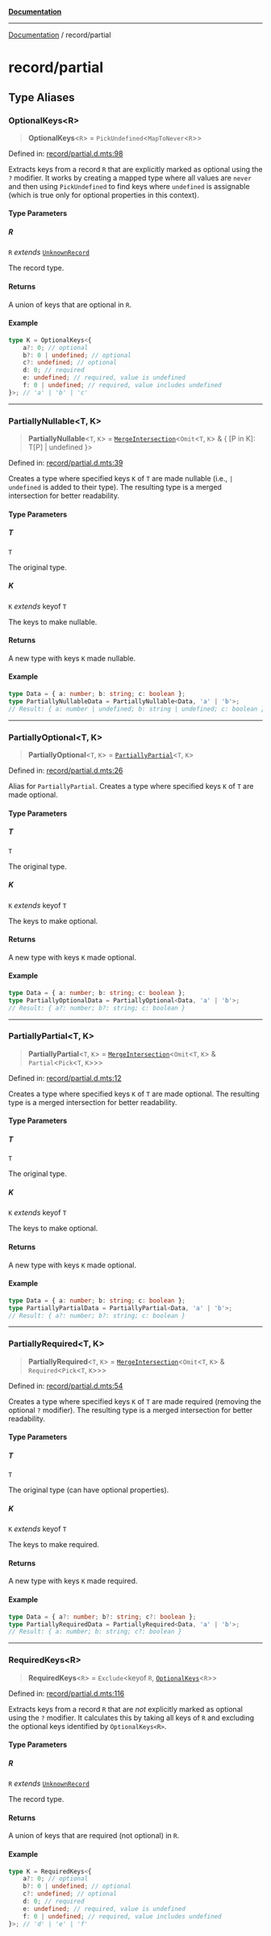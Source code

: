[**Documentation**](../README.md)

---

[Documentation](../README.md) / record/partial

# record/partial

## Type Aliases

### OptionalKeys\<R\>

> **OptionalKeys**\<`R`\> = `PickUndefined`\<`MapToNever`\<`R`\>\>

Defined in: [record/partial.d.mts:98](https://github.com/noshiro-pf/ts-type-forge/blob/main/src/record/partial.d.mts#L98)

Extracts keys from a record `R` that are explicitly marked as optional using the `?` modifier.
It works by creating a mapped type where all values are `never` and then using `PickUndefined`
to find keys where `undefined` is assignable (which is true only for optional properties in this context).

#### Type Parameters

##### R

`R` _extends_ [`UnknownRecord`](../constants/record.md#unknownrecord)

The record type.

#### Returns

A union of keys that are optional in `R`.

#### Example

```ts
type K = OptionalKeys<{
    a?: 0; // optional
    b?: 0 | undefined; // optional
    c?: undefined; // optional
    d: 0; // required
    e: undefined; // required, value is undefined
    f: 0 | undefined; // required, value includes undefined
}>; // 'a' | 'b' | 'c'
```

---

### PartiallyNullable\<T, K\>

> **PartiallyNullable**\<`T`, `K`\> = [`MergeIntersection`](../others/utils.md#mergeintersection)\<`Omit`\<`T`, `K`\> & \{ \[P in K\]: T\[P\] \| undefined \}\>

Defined in: [record/partial.d.mts:39](https://github.com/noshiro-pf/ts-type-forge/blob/main/src/record/partial.d.mts#L39)

Creates a type where specified keys `K` of `T` are made nullable (i.e., `| undefined` is added to their type).
The resulting type is a merged intersection for better readability.

#### Type Parameters

##### T

`T`

The original type.

##### K

`K` _extends_ keyof `T`

The keys to make nullable.

#### Returns

A new type with keys `K` made nullable.

#### Example

```ts
type Data = { a: number; b: string; c: boolean };
type PartiallyNullableData = PartiallyNullable<Data, 'a' | 'b'>;
// Result: { a: number | undefined; b: string | undefined; c: boolean }
```

---

### PartiallyOptional\<T, K\>

> **PartiallyOptional**\<`T`, `K`\> = [`PartiallyPartial`](#partiallypartial)\<`T`, `K`\>

Defined in: [record/partial.d.mts:26](https://github.com/noshiro-pf/ts-type-forge/blob/main/src/record/partial.d.mts#L26)

Alias for `PartiallyPartial`. Creates a type where specified keys `K` of `T` are made optional.

#### Type Parameters

##### T

`T`

The original type.

##### K

`K` _extends_ keyof `T`

The keys to make optional.

#### Returns

A new type with keys `K` made optional.

#### Example

```ts
type Data = { a: number; b: string; c: boolean };
type PartiallyOptionalData = PartiallyOptional<Data, 'a' | 'b'>;
// Result: { a?: number; b?: string; c: boolean }
```

---

### PartiallyPartial\<T, K\>

> **PartiallyPartial**\<`T`, `K`\> = [`MergeIntersection`](../others/utils.md#mergeintersection)\<`Omit`\<`T`, `K`\> & `Partial`\<`Pick`\<`T`, `K`\>\>\>

Defined in: [record/partial.d.mts:12](https://github.com/noshiro-pf/ts-type-forge/blob/main/src/record/partial.d.mts#L12)

Creates a type where specified keys `K` of `T` are made optional.
The resulting type is a merged intersection for better readability.

#### Type Parameters

##### T

`T`

The original type.

##### K

`K` _extends_ keyof `T`

The keys to make optional.

#### Returns

A new type with keys `K` made optional.

#### Example

```ts
type Data = { a: number; b: string; c: boolean };
type PartiallyPartialData = PartiallyPartial<Data, 'a' | 'b'>;
// Result: { a?: number; b?: string; c: boolean }
```

---

### PartiallyRequired\<T, K\>

> **PartiallyRequired**\<`T`, `K`\> = [`MergeIntersection`](../others/utils.md#mergeintersection)\<`Omit`\<`T`, `K`\> & `Required`\<`Pick`\<`T`, `K`\>\>\>

Defined in: [record/partial.d.mts:54](https://github.com/noshiro-pf/ts-type-forge/blob/main/src/record/partial.d.mts#L54)

Creates a type where specified keys `K` of `T` are made required (removing the optional `?` modifier).
The resulting type is a merged intersection for better readability.

#### Type Parameters

##### T

`T`

The original type (can have optional properties).

##### K

`K` _extends_ keyof `T`

The keys to make required.

#### Returns

A new type with keys `K` made required.

#### Example

```ts
type Data = { a?: number; b?: string; c?: boolean };
type PartiallyRequiredData = PartiallyRequired<Data, 'a' | 'b'>;
// Result: { a: number; b: string; c?: boolean }
```

---

### RequiredKeys\<R\>

> **RequiredKeys**\<`R`\> = `Exclude`\<keyof `R`, [`OptionalKeys`](#optionalkeys)\<`R`\>\>

Defined in: [record/partial.d.mts:116](https://github.com/noshiro-pf/ts-type-forge/blob/main/src/record/partial.d.mts#L116)

Extracts keys from a record `R` that are _not_ explicitly marked as optional using the `?` modifier.
It calculates this by taking all keys of `R` and excluding the optional keys identified by `OptionalKeys<R>`.

#### Type Parameters

##### R

`R` _extends_ [`UnknownRecord`](../constants/record.md#unknownrecord)

The record type.

#### Returns

A union of keys that are required (not optional) in `R`.

#### Example

```ts
type K = RequiredKeys<{
    a?: 0; // optional
    b?: 0 | undefined; // optional
    c?: undefined; // optional
    d: 0; // required
    e: undefined; // required, value is undefined
    f: 0 | undefined; // required, value includes undefined
}>; // 'd' | 'e' | 'f'
```
